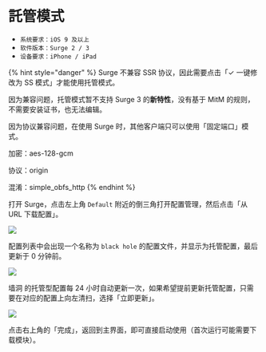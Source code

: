 # 託管模式

* `系统要求：iOS 9 及以上`
* `软件版本：Surge 2 / 3`
* `设备要求：iPhone / iPad`

{% hint style="danger" %}
Surge 不兼容 SSR 协议，因此需要点击「✓ 一键修改为 SS 模式」才能使用托管模式。

因为兼容问题，托管模式暂不支持 Surge 3 的**新特性**，没有基于 MitM 的规则，不需要安装证书，也无法编辑。

因为协议兼容问题，在使用 Surge 时，其他客户端只可以使用「固定端口」模式。

加密：aes-128-gcm

协议：origin

混淆：simple\_obfs\_http
{% endhint %}

打开 Surge，点击左上角 `Default` 附近的倒三角打开配置管理，然后点击「从 URL 下载配置」。

![](https://github.com/BrownRhined/HelpDocument/tree/603d2bd5d2643d4ceb2b12057796a97fc2d1df78/.gitbook/assets/odj2v.jpg)

配置列表中会出现一个名称为 `black hole` 的配置文件，并显示为托管配置，最后更新于 0 分钟前。

![](https://github.com/BrownRhined/HelpDocument/tree/603d2bd5d2643d4ceb2b12057796a97fc2d1df78/.gitbook/assets/img_2b2eb71fd002-1.jpeg)

墙洞 的托管型配置每 24 小时自动更新一次，如果希望提前更新托管配置，只需要在对应的配置上向左清扫，选择「立即更新」。

![](https://github.com/BrownRhined/HelpDocument/tree/603d2bd5d2643d4ceb2b12057796a97fc2d1df78/.gitbook/assets/image%20%287%29.png)

点击右上角的「完成」，返回到主界面，即可直接启动使用（首次运行可能需要下载模块）。

